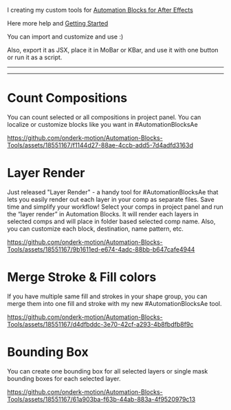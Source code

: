 I creating my custom tools for [Automation Blocks for After Effects](https://aescripts.com/automation-blocks-for-after-effects/)

Here more help and [Getting Started](https://docs.mamoworld.com/automation-blocks/)

You can import and customize and use :)

Also, export it as JSX, place it in MoBar or KBar, and use it with one button or run it as a script. 

----------------------------------------------------------------------------------------------------------------------------------
----------------------------------------------------------------------------------------------------------------------------------

# Count Compositions
You can count selected or all compositions in project panel. You can localize or customize blocks like you want in #AutomationBlocksAe

https://github.com/onderk-motion/Automation-Blocks-Tools/assets/18551167/f1144d27-88ae-4ccb-add5-7d4adfd3163d

# Layer Render
Just released "Layer Render" - a handy tool for #AutomationBlocksAe that lets you easily render out each layer in your comp as separate files. Save time and simplify your workflow!
Select your comps in project panel and run the “layer render” in Automation Blocks.  It will render each layers in selected comps and will place in folder based selected comp name. 
Also, you can customize each block, destination, name pattern, etc. 

https://github.com/onderk-motion/Automation-Blocks-Tools/assets/18551167/9b1611ed-e674-4adc-88bb-b647cafe4944

# Merge Stroke & Fill colors
If you have multiple same fill and strokes in your shape group, you can merge them into one fill and stroke with my new #AutomationBlocksAe tool.

https://github.com/onderk-motion/Automation-Blocks-Tools/assets/18551167/d4dfbddc-3e70-42cf-a293-4b8fbdfb8f9c


# Bounding Box
You can create one bounding box for all selected layers or single mask bounding boxes for each selected layer.

https://github.com/onderk-motion/Automation-Blocks-Tools/assets/18551167/61a903ba-f63b-44ab-883a-4f9520979c13
